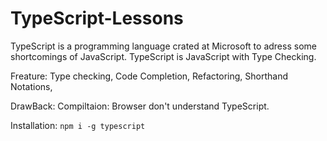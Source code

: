 # TypeScript-Lessons
TypeScript is a programming language crated at Microsoft to adress some shortcomings of JavaScript.
TypeScript is JavaScript with Type Checking.

Freature:
    Type checking,
    Code Completion,
    Refactoring,
    Shorthand Notations,

DrawBack:
    Compiltaion: Browser don't understand TypeScript.

Installation: `npm i -g typescript`

